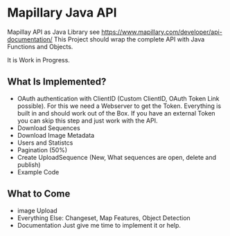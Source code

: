 # Mapillary Java API

Mapillay API as Java Library see https://www.mapillary.com/developer/api-documentation/
This Project should wrap the complete API with Java Functions and Objects.

It is Work in Progress.
## What Is Implemented? ##
* OAuth authentication with ClientID (Custom ClientID, OAuth Token Link possible). For this we need a Webserver to get the Token. Everything is built in and should work out of the Box. If you have an external Token you can skip this step and just work with the API.
* Download Sequences
* Download Image Metadata
* Users and Statistcs
* Pagination (50%)
* Create UploadSequence (New, What sequences are open, delete and publish)
* Example Code

## What to Come ##
* image Upload
* Everything Else: Changeset, Map Features, Object Detection 
* Documentation
Just give me time to implement it or help.


